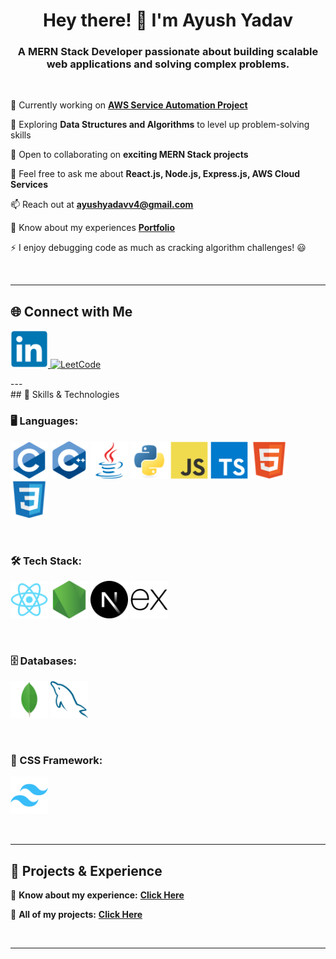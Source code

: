 <h1 align="center">Hey there! 👋 I'm Ayush Yadav</h1>
<h3 align="center">A MERN Stack Developer passionate about building scalable web applications and solving complex problems.</h3>

<br>

🔭 Currently working on **[AWS Service Automation Project](https://github.com/ayush-yadav-4/AWS-Cloud-automation-ai-agent)**  

🌱 Exploring **Data Structures and Algorithms** to level up problem-solving skills  

👯 Open to collaborating on **exciting MERN Stack projects**  

💬 Feel free to ask me about **React.js, Node.js, Express.js, AWS Cloud Services**  

📫 Reach out at **ayushyadavv4@gmail.com**  

📄 Know about my experiences  **[Portfolio](https://github.com/ayush-yadav-4)** 

⚡ I enjoy debugging code as much as cracking algorithm challenges! 😃  

<br>

---

## 🌐 Connect with Me

<p align="left">
  <a href="https://www.linkedin.com/in/ayush-yadav-766553283/" target="_blank">
    <img src="https://raw.githubusercontent.com/devicons/devicon/master/icons/linkedin/linkedin-original.svg" alt="LinkedIn" width="60" height="60"/>
  </a>
  <a href="https://leetcode.com/u/ayushyadav_4/" target="_blank">
    <img src="https://upload.wikimedia.org/wikipedia/commons/1/19/LeetCode_logo_black.png" alt="LeetCode" width="60" height="60"/>
  </a>
</p>
---
<br>
## 🚀 Skills & Technologies

### 🖥️ Languages:

<p align="left">
  <img src="https://raw.githubusercontent.com/devicons/devicon/master/icons/c/c-original.svg" alt="C" width="60" height="60"/>
  <img src="https://raw.githubusercontent.com/devicons/devicon/master/icons/cplusplus/cplusplus-original.svg" alt="C++" width="60" height="60"/>
  <img src="https://raw.githubusercontent.com/devicons/devicon/master/icons/java/java-original.svg" alt="Java" width="60" height="60"/>
  <img src="https://raw.githubusercontent.com/devicons/devicon/master/icons/python/python-original.svg" alt="Python" width="60" height="60"/>
  <img src="https://raw.githubusercontent.com/devicons/devicon/master/icons/javascript/javascript-original.svg" alt="JavaScript" width="60" height="60"/>
  <img src="https://raw.githubusercontent.com/devicons/devicon/master/icons/typescript/typescript-original.svg" alt="TypeScript" width="60" height="60"/>
  <img src="https://raw.githubusercontent.com/devicons/devicon/master/icons/html5/html5-original.svg" alt="HTML" width="60" height="60"/>
  <img src="https://raw.githubusercontent.com/devicons/devicon/master/icons/css3/css3-original.svg" alt="CSS" width="60" height="60"/>
</p>

<br>

### 🛠️ Tech Stack:

<p align="left">
  <img src="https://raw.githubusercontent.com/devicons/devicon/master/icons/react/react-original.svg" alt="React.js" width="60" height="60"/>
  <img src="https://raw.githubusercontent.com/devicons/devicon/master/icons/nodejs/nodejs-original.svg" alt="Node.js" width="60" height="60"/>
  <img src="https://raw.githubusercontent.com/devicons/devicon/master/icons/nextjs/nextjs-original.svg" alt="Next.js" width="60" height="60"/>
  <img src="https://raw.githubusercontent.com/devicons/devicon/master/icons/express/express-original.svg" alt="Express.js" width="60" height="60"/>
</p>

<br>

### 🗄️ Databases:

<p align="left">
  <img src="https://raw.githubusercontent.com/devicons/devicon/master/icons/mongodb/mongodb-original.svg" alt="MongoDB" width="60" height="60"/>
  <img src="https://raw.githubusercontent.com/devicons/devicon/master/icons/mysql/mysql-original.svg" alt="MySQL" width="60" height="60"/>
</p>

<br>

### 🎨 CSS Framework:

<p align="left">
  <img src="https://raw.githubusercontent.com/devicons/devicon/master/icons/tailwindcss/tailwindcss-plain.svg" alt="Tailwind CSS" width="60" height="60"/>
</p>

<br>

---

## 📂 Projects & Experience

🔹 **Know about my experience:** **[Click Here](your-experience-link-here)**  

🔹 **All of my projects:** **[Click Here](your-projects-link-here)**  

<br>

---



